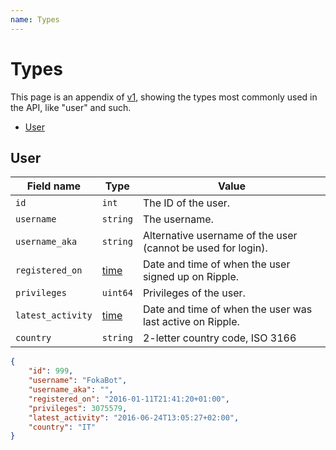```yaml
---
name: Types
---
```

# Types

This page is an appendix of [v1](v1), showing the types most commonly used in
the API, like "user" and such.

<!-- toc -->

- [User](#user)

<!-- tocstop -->

## User

Field name   | Type      | Value
-------------|-----------|-----------------------------------------------------------------
`id`         | `int`     | The ID of the user.
`username`   | `string`  | The username.
`username_aka` | `string`| Alternative username of the user (cannot be used for login).
`registered_on` | [time](overview#time) | Date and time of when the user signed up on Ripple.
`privileges` | `uint64`  | Privileges of the user.
`latest_activity` | [time](overview#time) | Date and time of when the user was last active on Ripple.
`country`    | `string`  | 2-letter country code, ISO 3166

```json
{
    "id": 999,
    "username": "FokaBot",
    "username_aka": "",
    "registered_on": "2016-01-11T21:41:20+01:00",
    "privileges": 3075579,
    "latest_activity": "2016-06-24T13:05:27+02:00",
    "country": "IT"
}
```


